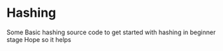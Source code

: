 # Hashing
Some Basic hashing source code to get started with hashing in beginner stage Hope so it helps
